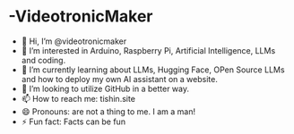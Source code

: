 # -VideotronicMaker
- 👋 Hi, I’m @videotronicmaker
- 👀 I’m interested in Arduino, Raspberry Pi, Artificial Intelligence, LLMs and coding.
- 🌱 I’m currently learning about LLMs, Hugging Face, OPen Source LLMs and how to deploy my own AI assistant on a website.
- 💞️ I’m looking to utilize GitHub in a better way.
- 📫 How to reach me: tishin.site
- 😄 Pronouns: are not a thing to me.  I am a man!
- ⚡ Fun fact: Facts can be fun

<!---
VideotronicMaker/VideotronicMaker is a ✨ special ✨ repository because its `README.md` (this file) appears on your GitHub profile.
You can click the Preview link to take a look at your changes.
--->
